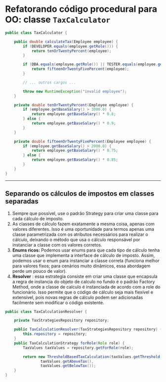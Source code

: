 # Refatorando código procedural para OO: classe `TaxCalculator`

```java
public class TaxCalculator {

    public double calculateTax(Employee employee) {
        if (DEVELOPER.equals(employee.getRole())) {
            return tenOrTwentyPercent(employee);
        }

        if (DBA.equals(employee.getRole()) || TESTER.equals(employee.getRole())) {
            return fifteenOrTwentyFivePercent(employee);
        }

        // ... outros cargos ...

        throw new RuntimeException("invalid employee");
    }

    private double tenOrTwentyPercent(Employee employee) {
        if (employee.getBaseSalary() > 3000.0) {
            return employee.getBaseSalary() * 0.8;
        } else {
            return employee.getBaseSalary() * 0.9;
        }
    }

    private double fifteenOrTwentyFivePercent(Employee employee) {
        if (employee.getBaseSalary() > 2000.0) {
            return employee.getBaseSalary() * 0.75;
        } else {
            return employee.getBaseSalary() * 0.85;
        }
    }
}
```

---

## Separando os cálculos de impostos em classes separadas

1. Sempre que possível, use o padrão Strategy para criar uma classe para cada cálculo de imposto.
2. As classes de cálculo fazem exatamente a mesma coisa, apenas com valores diferentes. Isso é uma oportunidade para termos apenas uma classe parametrizada com os atributos necessários para realizar o cálculo, deixando o método que usa o cálculo responsável por instanciar a classe com os valores corretos.
3. **Enums ricos:** Podemos usar enums para que cada tipo de cálculo tenha uma classe que implementa a interface de cálculo de imposto. Assim, podemos usar o enum para instanciar a classe correta (funciona melhor para valores fixos; para cenários muito dinâmicos, essa abordagem perde um pouco de valor).
4.  **Resolver** : essa estrategia consiste em criar uma classe que encapsula a regra de instancia do objeto de calculo no fundo é o padrão Factory Method, onde a classe de calculo é instanciada de acordo com a role do funcionário. Isso permite que o código de cálculo seja mais flexível e extensível, pois novas regras de cálculo podem ser adicionadas facilmente sem modificar o código existente.

```java
public class TaxCalculationResolver {

	private TaxStrategiesRepository repository;

	public TaxCalculationResolver(TaxStrategiesRepository repository) {
		this.repository = repository;
	}
	public TaxCalculationStrategy forRole(Role role) {
		TaxValues taxValues = repository.getForRole(role);

		return new ThresholdBasedTaxCalculation(taxValues.getThreshold(),
				taxValues.getAboveTax(),
				taxValues.getBelowTax());
	}
}

```

